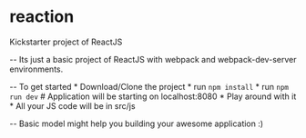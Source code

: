 # reaction
Kickstarter project of ReactJS

-- Its just a basic project of ReactJS with webpack and webpack-dev-server environments.

-- To get started
	* Download/Clone the project
	* run `npm install`
	* run `npm run dev` # Application will be starting on localhost:8080
	* Play around with it
	* All your JS code will be in src/js

-- Basic model might help you building your awesome application :)


